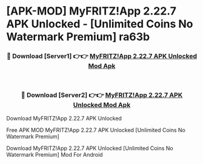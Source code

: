 # [APK-MOD] MyFRITZ!App 2.22.7 APK Unlocked - [Unlimited Coins No Watermark Premium] ra63b



<div align="center">
<h3>🔴 Download [Server1] 👉👉 <a href="https://momento.my/?title=MyFRITZ!App_2.22.7_APK_Unlocked">MyFRITZ!App 2.22.7 APK Unlocked Mod Apk</a></h3><br>

<h3>🔴 Download [Server2] 👉👉 <a href="https://momento.my/?title=MyFRITZ!App_2.22.7_APK_Unlocked">MyFRITZ!App 2.22.7 APK Unlocked Mod Apk</a></h3>
</div>



Download MyFRITZ!App 2.22.7 APK Unlocked 

Free APK MOD MyFRITZ!App 2.22.7 APK Unlocked [Unlimited Coins No Watermark Premium]

Download MyFRITZ!App 2.22.7 APK Unlocked [Unlimited Coins No Watermark Premium] Mod For Android
